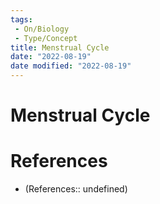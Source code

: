 ```yaml
---
tags:
 - On/Biology
 - Type/Concept
title: Menstrual Cycle
date: "2022-08-19"
date modified: "2022-08-19"
---
```


# Menstrual Cycle

# References
- (References:: undefined)
